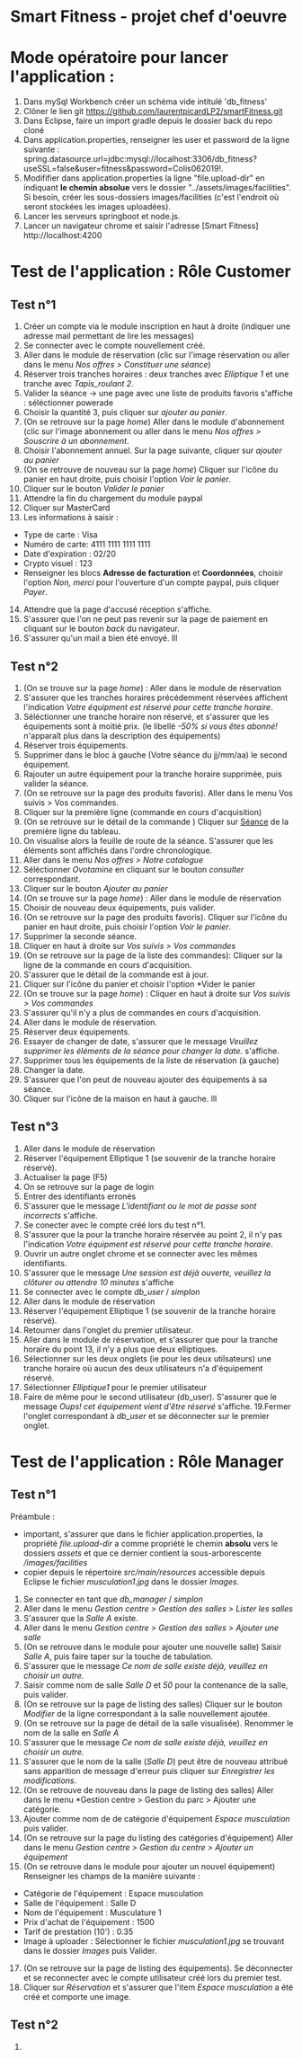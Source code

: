 # Smart Fitness - projet chef d'oeuvre
# Mode opératoire pour lancer l'application :
1. Dans mySql Workbench créer un schéma vide intitulé 'db_fitness' 
2. Clôner le lien git https://github.com/laurentpicardLP2/smartFitness.git
3. Dans Eclipse, faire un import gradle depuis le dossier back du repo cloné
4. Dans application.properties, renseigner les user et password de la ligne suivante : spring.datasource.url=jdbc:mysql://localhost:3306/db_fitness?useSSL=false&user=fitness&password=Colis062019!.
5. Modififier dans application.properties la ligne "file.upload-dir" en indiquant **le chemin absolue** vers le dossier "../assets/images/facilities". Si besoin, créer les sous-dossiers images/facilities (c'est l'endroit où seront stockées les images uploadées).
6. Lancer les serveurs springboot et node.js.
7. Lancer un navigateur chrome et saisir l'adresse [Smart Fitness] http://localhost:4200

# Test de l'application : Rôle Customer
Test n°1
--------

1. Créer un compte via le module inscription en haut à droite (indiquer une adresse mail permettant de lire les messages)
2. Se connecter avec le compte nouvellement créé.
3. Aller dans le module de réservation (clic sur l'image réservation ou aller dans le menu *Nos offres >  Constituer une séance*)
4. Réserver trois tranches horaires : deux tranches avec *Elliptique 1* et une tranche avec *Tapis_roulant 2*.
5. Valider la séance -> une page avec une liste de produits favoris s'affiche : séléctionner powerade
6. Choisir la quantité 3, puis cliquer sur *ajouter au panier*.
7. (On se retrouve sur la page *home*) Aller dans le module d'abonnement (clic sur l'image abonnement ou aller dans le menu *Nos offres > Souscrire à un abonnement*.
8. Choisir l'abonnement annuel. Sur la page suivante, cliquer sur *ajouter au panier*
9. (On se retrouve de nouveau sur la page *home*) Cliquer sur l'icône du panier en haut droite, puis choisir l'option *Voir le panier*.
10. Cliquer sur le bouton *Valider le panier*
11. Attendre la fin du chargement du module paypal
12. Cliquer sur MasterCard
13. Les informations à saisir : 
  - Type de carte : Visa
  - Numéro de carte: 4111 1111 1111 1111
  - Date d'expiration : 02/20
  - Crypto visuel : 123
  - Renseigner les blocs **Adresse de facturation** et **Coordonnées**, choisir l'option *Non, merci* pour l'ouverture d'un compte paypal, puis cliquer *Payer*.
14. Attendre que la page d'accusé réception s'affiche.
15. S'assurer que l'on ne peut pas revenir sur la page de paiement en cliquant sur le bouton *back* du navigateur.
16. S'assurer qu'un mail a bien été envoyé.
lll

Test n°2
--------
1. (On se trouve sur la page *home*) : Aller dans le module de réservation
2. S'assurer que les tranches horaires précédemment réservées affichent l'indication *Votre équipment est réservé pour cette tranche horaire*.
3. Séléctionner une tranche horaire non réservé, et s'assurer que les équipements sont à moitié prix. (le libellé *-50% si vous êtes abonné!* n'apparaît plus dans la description des équipements)
4. Réserver trois équipements.
5. Supprimer dans le bloc à gauche (Votre séance du jj/mm/aa) le second équipement.
6. Rajouter un autre équipement pour la tranche horaire supprimée, puis valider la séance.
7. (On se retrouve sur la page des produits favoris). Aller dans le menu Vos suivis > Vos commandes.
8. Cliquer sur la première ligne (commande en cours d'acquisition)
9. (On se retrouve sur le détail de la commande ) Cliquer sur [Séance](https://localhost:4200) de la première ligne du tableau.
10. On visualise alors la feuille de route de la séance. S'assurer que les éléments sont affichés dans l'ordre chronologique.
11. Aller dans le menu *Nos offres > Notre catalogue*
12. Séléctionner *Ovotamine* en cliquant sur le bouton *consulter* correspondant.
13. Cliquer sur le bouton *Ajouter au panier*
14. (On se trouve sur la page *home*) : Aller dans le module de réservation
15. Choisir de nouveau deux équipements, puis valider.
16.  (On se retrouve sur la page des produits favoris). Cliquer sur l'icône du panier en haut droite, puis choisir l'option *Voir le panier*.
17. Supprimer la seconde séance.
18. Cliquer en haut à droite sur *Vos suivis > Vos commandes*
19. (On se retrouve sur la page de la liste des commandes): Cliquer sur la ligne de la commande en cours d'acquisition.
20. S'assurer que le détail de la commande est à jour.
21. Cliquer sur l'icône du panier et choisir l'option *Vider le panier
22. (On se trouve sur la page *home*) : Cliquer en haut à droite sur *Vos suivis > Vos commandes*
23. S'assurer qu'il n'y a plus de commandes en cours d'acquisition.
24. Aller dans le module de réservation.
25. Réserver deux équipements.
26. Essayer de changer de date, s'assurer que le message *Veuillez supprimer les éléments de la séance pour changer la date.* s'affiche.
27. Supprimer tous les équipements de la liste de réservation (à gauche)
28. Changer la date.
29. S'assurer que l'on peut de nouveau ajouter des équipements à sa séance.
30. Cliquer sur l'icône de la maison en haut à gauche.
lll

Test n°3
--------
1. Aller dans le module de réservation
2. Réserver l'équipement Elliptique 1 (se souvenir de la tranche horaire réservé).
3. Actualiser la page (F5)
4. On se retrouve sur la page de login
5. Entrer des identifiants erronés
6. S'assurer que le message *L'identifiant ou le mot de passe sont incorrects* s'affiche.
7. Se conecter avec le compte créé lors du test n°1.
8. S'assurer que la pour la tranche horaire réservée au point 2, il n'y pas l'indication *Votre équipment est réservé pour cette tranche horaire*.
9. Ouvrir un autre onglet chrome et se connecter avec les mêmes identifiants.
10. S'assurer que le message *Une session est déjà ouverte, veuillez la clôturer ou attendre 10 minutes* s'affiche
11. Se connecter avec le compte *db_user* / *simplon*
12. Aller dans le module de réservation
13. Réserver l'équipement Elliptique 1 (se souvenir de la tranche horaire réservé).
14. Retourner dans l'onglet du premier utilisateur. 
15. Aller dans le module de réservation, et s'assurer que pour la tranche horaire du point 13, il n'y a plus que deux elliptiques.
16. Sélectionner sur les deux onglets (ie pour les deux utilsateurs) une tranche horaire où aucun des deux utilisateurs n'a d'équipement réservé.
17. Sélectionner *Elliptique1* pour le premier utilisateur
18. Faire de même pour le second utilisateur (db_user). S'assurer que le message *Oups! cet équipement vient d'être réservé* s'affiche.
19.Fermer l'onglet correspondant à *db_user* et se déconnecter sur le premier onglet.

# Test de l'application : Rôle Manager
Test n°1
--------
Préambule : 
 - important, s'assurer que dans le fichier application.properties, la propriété *file.upload-dir* a comme propriété le chemin **absolu** vers le dossiers *assets* et que ce dernier contient la sous-arborescente */images/facilities*
 - copier depuis le répertoire *src/main/resources* accessible depuis Eclipse le fichier *musculation1.jpg* dans le dossier *Images*.
1. Se connecter en tant que *db_manager* / *simplon*
2. Aller dans le menu *Gestion centre > Gestion des salles > Lister les salles*
3. S'assurer que la *Salle A* existe.
4. Aller dans le menu *Gestion centre > Gestion des salles > Ajouter une salle*
5. (On se retrouve dans le module pour ajouter une nouvelle salle) Saisir *Salle A*, puis faire taper sur la touche de tabulation.
6. S'assurer que le message *Ce nom de salle existe déjà, veuillez en choisir un autre.*
7. Saisir comme nom de salle *Salle D* et *50* pour la contenance de la salle, puis valider.
8. (On se retrouve sur la page de listing des salles) Cliquer sur le bouton *Modifier* de la ligne correspondant à la salle nouvellement ajoutée.
9. (On se retrouve sur la page de détail de la salle visualisée). Renommer le nom de la salle en *Salle A*
10. S'assurer que le message *Ce nom de salle existe déjà, veuillez en choisir un autre.*
11. S'assurer que le nom de la salle (*Salle D*) peut être de nouveau attribué sans apparition de message d'erreur puis cliquer sur *Enregistrer les modifications*.
12. (On se retrouve de nouveau dans la page de listing des salles) Aller dans le menu *Gestion centre > Gestion du parc > Ajouter une catégorie.
13. Ajouter comme nom de de catégorie d'équipement *Espace musculation* puis valider.
14. (On se retrouve sur la page du listing des catégories d'équipement) Aller dans le menu *Gestion centre > Gestion du centre > Ajouter un équipement*
15. (On se retrouve dans le module pour ajouter un nouvel équipement) Renseigner les champs de la manière suivante :
  - Catégorie de l'équipement : Espace musculation
  - Salle de l'équipement : Salle D
  - Nom de l'équipement : Musculature 1
  - Prix d'achat de l'équipement : 1500
  - Tarif de prestation (10') : 0.35
  - Image à uploader : Sélectionner le fichier *musculation1.jpg* se trouvant dans le dossier *Images* puis Valider.
17. (On se retrouve sur la page de listing des équipements). Se déconnecter et se reconnecter avec le compte utilisateur créé lors du premier test.
18. Cliquer sur *Réservation* et s'assurer que l'item *Espace musculation* a été créé et comporte une image. 

Test n°2
--------
1.
